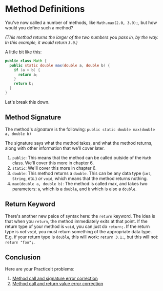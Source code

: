 # Method Definitions
You've now called a number of methods, like `Math.max(2.0, 3.0);`, but how would
you define such a method?

_(This method returns the larger of the two numbers you pass in, by the way. In_
_this example, it would return `3.0`.)_

A little bit like this:

```java
public class Math {
  public static double max(double a, double b) {
    if (a > b) {
      return a;
    }
    return b;
  }
}
```

Let's break this down.

## Method Signature
The method's _signature_ is the following:
`public static double max(double a, double b)`

The signature says what the method takes, and what the method returns, along
with other information that we'll cover later.
 1. `public`: This means that the method can be called outside of the `Math`
    class. We'll cover this more in chapter 6.
 2. `static`: We'll cover this more in chapter 6.
 3. `double`: This method returns a `double`. This can be any data type (`int`,
    `String`, etc.) _or_ `void`, which means that the method returns nothing.
 4. `max(double a, double b)`: The method is called max, and takes two
    parameters: `a`, which is a `double`, and `b` which is also a `double`.

## Return Keyword
There's another new peice of syntax here: the `return` keyword. The idea is that
when you `return`, the method immediately exits at that point. If the return
type of your method is `void`, you can just do `return;`. If the return type is
_not_ `void`, you must return something of the appropriate data type. E.g. if
your return type is `double`, this will work: `return 3.1;`, but this will not:
`return "foo";`.

## Conclusion
Here are your PracticeIt problems:
 1. [Method call and signature error correction](https://practiceit.cs.washington.edu/problem/view/bjp4/chapter3/s3-Oops3-errors)
 2. [Method call and return value error correction](https://practiceit.cs.washington.edu/problem/view/bjp4/chapter3/s12%2DTemperature%2Derrors)
